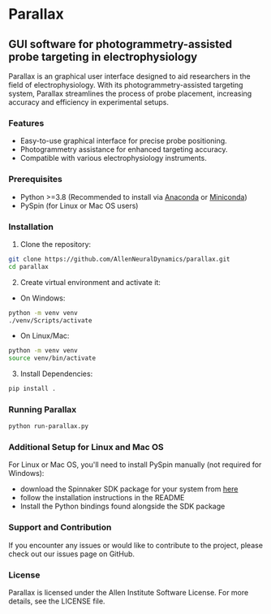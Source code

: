 # Parallax

## GUI software for photogrammetry-assisted probe targeting in electrophysiology
Parallax is an graphical user interface designed to aid researchers in the field of electrophysiology. With its photogrammetry-assisted targeting system, Parallax streamlines the process of probe placement, increasing accuracy and efficiency in experimental setups.


### Features
- Easy-to-use graphical interface for precise probe positioning.
- Photogrammetry assistance for enhanced targeting accuracy.
- Compatible with various electrophysiology instruments.


### Prerequisites
- Python >=3.8 (Recommended to install via [Anaconda](https://www.anaconda.com/products/individual) or [Miniconda](https://docs.conda.io/en/latest/miniconda.html))
- PySpin (for Linux or Mac OS users)


### Installation
1. Clone the repository:
```bash
git clone https://github.com/AllenNeuralDynamics/parallax.git
cd parallax
```

2. Create virtual environment and activate it:
- On Windows:
```bash
python -m venv venv
./venv/Scripts/activate
```
- On Linux/Mac:
```bash
python -m venv venv
source venv/bin/activate
```

3. Install Dependencies:
```bash
pip install .
```

### Running Parallax
```bash
python run-parallax.py
```

### Additional Setup for Linux and Mac OS
For Linux or Mac OS, you'll need to install PySpin manually (not required for
Windows):
* download the Spinnaker SDK package for your system from [here](https://flir.app.boxcn.net/v/SpinnakerSDK)
* follow the installation instructions in the README
* Install the Python bindings found alongside the SDK package

### Support and Contribution
If you encounter any issues or would like to contribute to the project, please check out our issues page on GitHub.

### License
Parallax is licensed under the Allen Institute Software License. For more details, see the LICENSE file.
